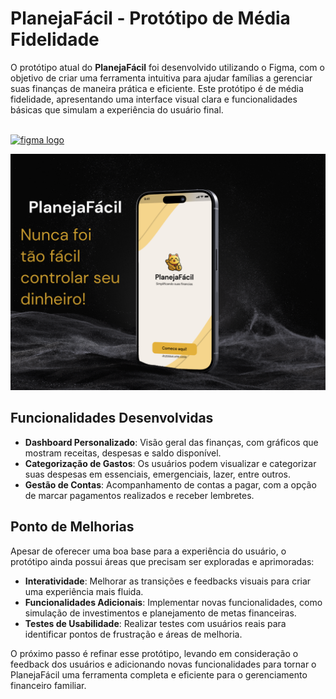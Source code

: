 # PlanejaFácil - Protótipo de Média Fidelidade

O protótipo atual do **PlanejaFácil** foi desenvolvido utilizando o Figma, com o objetivo de criar uma ferramenta intuitiva para ajudar famílias a gerenciar suas finanças de maneira prática e eficiente. Este protótipo é de média fidelidade, apresentando uma interface visual clara e funcionalidades básicas que simulam a experiência do usuário final.<br><br>

<a href="https://www.figma.com/design/HoWyFBvd9sRbPeoq1ugkqW/WiseWallet?node-id=124-2276&t=tgCT8SCzFjzweQbD-1" target="_blank">
    <img src="https://img.shields.io/badge/figma-%23F24E1E.svg?style=for-the-badge&logo=figma&logoColor=white" height="35" alt="figma logo"  /> </a>
  
  
![Protótipo PlanejaFácil](imagens/ThumbThumbnail.png)

## Funcionalidades Desenvolvidas

- **Dashboard Personalizado**: Visão geral das finanças, com gráficos que mostram receitas, despesas e saldo disponível.
- **Categorização de Gastos**: Os usuários podem visualizar e categorizar suas despesas em essenciais, emergenciais, lazer, entre outros.
- **Gestão de Contas**: Acompanhamento de contas a pagar, com a opção de marcar pagamentos realizados e receber lembretes.

## Ponto de Melhorias

Apesar de oferecer uma boa base para a experiência do usuário, o protótipo ainda possui áreas que precisam ser exploradas e aprimoradas:

- **Interatividade**: Melhorar as transições e feedbacks visuais para criar uma experiência mais fluida.
- **Funcionalidades Adicionais**: Implementar novas funcionalidades, como simulação de investimentos e planejamento de metas financeiras.
- **Testes de Usabilidade**: Realizar testes com usuários reais para identificar pontos de frustração e áreas de melhoria.

O próximo passo é refinar esse protótipo, levando em consideração o feedback dos usuários e adicionando novas funcionalidades para tornar o PlanejaFácil uma ferramenta completa e eficiente para o gerenciamento financeiro familiar.

